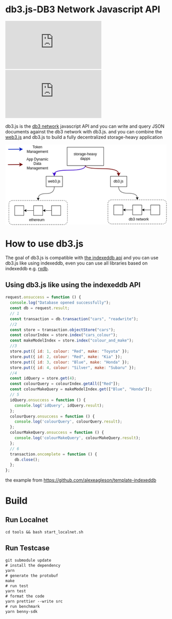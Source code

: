 # db3.js-DB3 Network Javascript API

[![npm](https://img.shields.io/npm/v/db3.js?style=flat-square)](https://www.npmjs.com/package/db3.js)
![npm](https://img.shields.io/npm/dw/db3.js?style=flat-square)

db3.js is the [db3 network](https://github.com/dbpunk-labs/db3) javascript API and you can write and query JSON documents against the db3 network with db3.js.
and you can combine the [web3.js](https://github.com/web3/web3.js) and db3.js to build a fully decentralized storage-heavy application

![why](./images/whydb3js.png)

# How to use db3.js

The goal of db3.js is compatible with [the indexeddb api](https://www.w3.org/TR/IndexedDB/) and you can use db3.js like using indexeddb, even you can use all libraries based on indexeddb e.g. [rxdb](https://github.com/pubkey/rxdb). 

## Using db3.js like using the indexeddb API

```javascript
request.onsuccess = function () {
  console.log("Database opened successfully");
  const db = request.result;
  // 1
  const transaction = db.transaction("cars", "readwrite");
  //2
  const store = transaction.objectStore("cars");
  const colourIndex = store.index("cars_colour");
  const makeModelIndex = store.index("colour_and_make");
  //3
  store.put({ id: 1, colour: "Red", make: "Toyota" });
  store.put({ id: 2, colour: "Red", make: "Kia" });
  store.put({ id: 3, colour: "Blue", make: "Honda" });
  store.put({ id: 4, colour: "Silver", make: "Subaru" });
  //4
  const idQuery = store.get(4);
  const colourQuery = colourIndex.getAll(["Red"]);
  const colourMakeQuery = makeModelIndex.get(["Blue", "Honda"]);
  // 5
  idQuery.onsuccess = function () {
    console.log('idQuery', idQuery.result);
  };
  colourQuery.onsuccess = function () {
    console.log('colourQuery', colourQuery.result);
  };
  colourMakeQuery.onsuccess = function () {
    console.log('colourMakeQuery', colourMakeQuery.result);
  };
  // 6
  transaction.oncomplete = function () {
    db.close();
  };
};
```
the example from https://github.com/alexeagleson/template-indexeddb

# Build

## Run Localnet

```
cd tools && bash start_localnet.sh
```

## Run Testcase

```shell
git submodule update
# install the dependency
yarn
# generate the protobuf
make
# run test
yarn test
# format the code
yarn prettier --write src
# run benchmark
yarn benny-sdk
```
